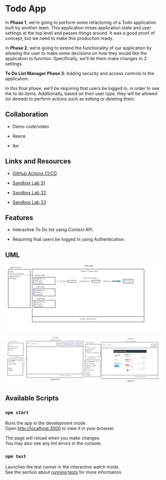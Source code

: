# Todo App

In **Phase 1**, we’re going to perform some refactoring of a Todo application built by another team. This application mixes application state and user settings at the top level and passes things around. It was a good proof of concept, but we need to make this production ready.

In **Phase 2**, we’re going to extend the functionality of our application by allowing the user to make some decisions on how they would like the application to function. Specifically, we’ll let them make changes to 2 settings.

**To Do List Manager Phase 3**: Adding security and access controls to the application.

In this final phase, we’ll be requiring that users be logged in, in order to see the to do items. Additionally, based on their user type, they will be allowed (or denied) to perform actions such as editing or deleting them.

## Collaboration

- Demo code/video

- Reece

- Ike

## Links and Resources

- [GitHub Actions CI/CD](https://github.com/KaedenOC/todo-app/actions)

- [Sandbox Lab 31](https://codesandbox.io/p/github/KaedenOC/todo-app/context-settings?workspaceId=6d0a53bd-a69d-4182-88d0-5418dc523e44)

- [Sandbox Lab 32](https://codesandbox.io/p/github/KaedenOC/todo-app/context-methods2?layout=%257B%2522sidebarPanel%2522%253A%2522EXPLORER%2522%252C%2522rootPanelGroup%2522%253A%257B%2522direction%2522%253A%2522horizontal%2522%252C%2522type%2522%253A%2522PANEL_GROUP%2522%252C%2522id%2522%253A%2522ROOT_LAYOUT%2522%252C%2522panels%2522%253A%255B%257B%2522type%2522%253A%2522PANEL_GROUP%2522%252C%2522direction%2522%253A%2522horizontal%2522%252C%2522id%2522%253A%2522EDITOR%2522%252C%2522panels%2522%253A%255B%257B%2522type%2522%253A%2522PANEL%2522%252C%2522panelType%2522%253A%2522TABS%2522%252C%2522id%2522%253A%2522cljht6jmo01av356mudisaqr0%2522%257D%255D%252C%2522sizes%2522%253A%255B100%255D%257D%252C%257B%2522type%2522%253A%2522PANEL_GROUP%2522%252C%2522direction%2522%253A%2522horizontal%2522%252C%2522id%2522%253A%2522DEVTOOLS%2522%252C%2522panels%2522%253A%255B%257B%2522type%2522%253A%2522PANEL%2522%252C%2522panelType%2522%253A%2522TABS%2522%252C%2522id%2522%253A%2522cljht6jmo01ax356mzdgn0is4%2522%257D%255D%252C%2522sizes%2522%253A%255B100%255D%257D%255D%252C%2522sizes%2522%253A%255B50%252C50%255D%257D%252C%2522tabbedPanels%2522%253A%257B%2522cljht6jmo01av356mudisaqr0%2522%253A%257B%2522tabs%2522%253A%255B%257B%2522id%2522%253A%2522cljht6jmn01au356mootmw58a%2522%252C%2522mode%2522%253A%2522permanent%2522%252C%2522type%2522%253A%2522FILE%2522%252C%2522filepath%2522%253A%2522%252FREADME.md%2522%252C%2522state%2522%253A%2522IDLE%2522%257D%255D%252C%2522id%2522%253A%2522cljht6jmo01av356mudisaqr0%2522%252C%2522activeTabId%2522%253A%2522cljht6jmn01au356mootmw58a%2522%257D%252C%2522cljht6jmo01ax356mzdgn0is4%2522%253A%257B%2522tabs%2522%253A%255B%257B%2522id%2522%253A%2522cljht6jmo01aw356mbj6p986n%2522%252C%2522mode%2522%253A%2522permanent%2522%252C%2522type%2522%253A%2522TASK_PORT%2522%252C%2522taskId%2522%253A%2522start%2522%252C%2522port%2522%253A3000%252C%2522path%2522%253A%2522%252F%2522%257D%255D%252C%2522id%2522%253A%2522cljht6jmo01ax356mzdgn0is4%2522%252C%2522activeTabId%2522%253A%2522cljht6jmo01aw356mbj6p986n%2522%257D%257D%252C%2522showDevtools%2522%253Atrue%252C%2522showSidebar%2522%253Atrue%252C%2522sidebarPanelSize%2522%253A15%257D)

- [Sandbox Lab 33](https://codesandbox.io/p/github/KaedenOC/todo-app/auth?layout=%257B%2522sidebarPanel%2522%253A%2522EXPLORER%2522%252C%2522rootPanelGroup%2522%253A%257B%2522direction%2522%253A%2522horizontal%2522%252C%2522type%2522%253A%2522PANEL_GROUP%2522%252C%2522id%2522%253A%2522ROOT_LAYOUT%2522%252C%2522panels%2522%253A%255B%257B%2522type%2522%253A%2522PANEL_GROUP%2522%252C%2522direction%2522%253A%2522horizontal%2522%252C%2522id%2522%253A%2522EDITOR%2522%252C%2522panels%2522%253A%255B%257B%2522type%2522%253A%2522PANEL%2522%252C%2522panelType%2522%253A%2522TABS%2522%252C%2522id%2522%253A%2522cljhyk3gr00sm356mcjmww8xk%2522%257D%255D%252C%2522sizes%2522%253A%255B100%255D%257D%252C%257B%2522type%2522%253A%2522PANEL_GROUP%2522%252C%2522direction%2522%253A%2522horizontal%2522%252C%2522id%2522%253A%2522DEVTOOLS%2522%252C%2522panels%2522%253A%255B%257B%2522type%2522%253A%2522PANEL%2522%252C%2522panelType%2522%253A%2522TABS%2522%252C%2522id%2522%253A%2522cljhyk3gr00so356mir3wa389%2522%257D%255D%252C%2522sizes%2522%253A%255B100%255D%257D%255D%252C%2522sizes%2522%253A%255B50%252C50%255D%257D%252C%2522tabbedPanels%2522%253A%257B%2522cljhyk3gr00sm356mcjmww8xk%2522%253A%257B%2522tabs%2522%253A%255B%257B%2522id%2522%253A%2522cljhyk3gr00sl356mp0m79nf0%2522%252C%2522mode%2522%253A%2522permanent%2522%252C%2522type%2522%253A%2522FILE%2522%252C%2522filepath%2522%253A%2522%252FREADME.md%2522%257D%255D%252C%2522id%2522%253A%2522cljhyk3gr00sm356mcjmww8xk%2522%252C%2522activeTabId%2522%253A%2522cljhyk3gr00sl356mp0m79nf0%2522%257D%252C%2522cljhyk3gr00so356mir3wa389%2522%253A%257B%2522tabs%2522%253A%255B%257B%2522id%2522%253A%2522cljhyk3gr00sn356mrapxyt8x%2522%252C%2522mode%2522%253A%2522permanent%2522%252C%2522type%2522%253A%2522TASK_PORT%2522%252C%2522taskId%2522%253A%2522start%2522%252C%2522port%2522%253A3000%252C%2522path%2522%253A%2522%252F%2522%257D%255D%252C%2522id%2522%253A%2522cljhyk3gr00so356mir3wa389%2522%252C%2522activeTabId%2522%253A%2522cljhyk3gr00sn356mrapxyt8x%2522%257D%257D%252C%2522showDevtools%2522%253Atrue%252C%2522showSidebar%2522%253Atrue%252C%2522sidebarPanelSize%2522%253A15%257D)

## Features

- Interactive To Do list using Context API.

- Requiring that users be logged in using Authentication.

## UML

![LAB 31](./assets/uml31.jpg)

![LAB 33](./assets/uml33.jpg)

## Available Scripts

### `npm start`

Runs the app in the development mode.\
Open [http://localhost:3000](http://localhost:3000) to view it in your browser.

The page will reload when you make changes.\
You may also see any lint errors in the console.

### `npm test`

Launches the test runner in the interactive watch mode.\
See the section about [running tests](https://facebook.github.io/create-react-app/docs/running-tests) for more information.
